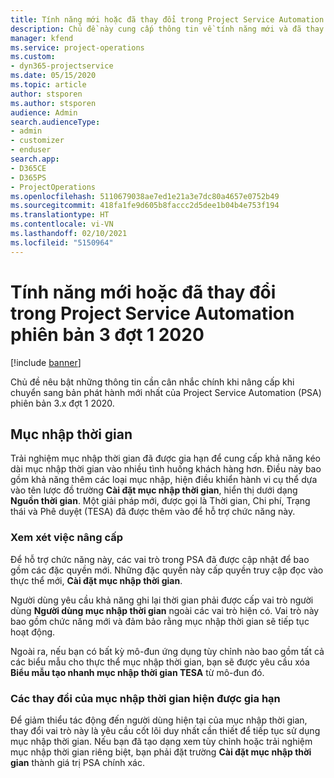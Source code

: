 ```yaml
---
title: Tính năng mới hoặc đã thay đổi trong Project Service Automation phiên bản 3.x đợt 1 2020
description: Chủ đề này cung cấp thông tin về tính năng mới và đã thay đổi trong Project Service Automation phiên bản 3 đợt 1 2020.
manager: kfend
ms.service: project-operations
ms.custom:
- dyn365-projectservice
ms.date: 05/15/2020
ms.topic: article
author: stsporen
ms.author: stsporen
audience: Admin
search.audienceType:
- admin
- customizer
- enduser
search.app:
- D365CE
- D365PS
- ProjectOperations
ms.openlocfilehash: 5110679038ae7ed1e21a3e7dc80a4657e0752b49
ms.sourcegitcommit: 418fa1fe9d605b8faccc2d5dee1b04b4e753f194
ms.translationtype: HT
ms.contentlocale: vi-VN
ms.lasthandoff: 02/10/2021
ms.locfileid: "5150964"
---
```

# <a name="whats-new-or-changed-in-project-service-automation-version-3-wave-1-2020"></a>Tính năng mới hoặc đã thay đổi trong Project Service Automation phiên bản 3 đợt 1 2020

[!include [banner](../includes/psa-now-project-operations.md)]

Chủ đề nêu bật những thông tin cần cân nhắc chính khi nâng cấp khi chuyển sang bản phát hành mới nhất của Project Service Automation (PSA) phiên bản 3.x đợt 1 2020.

## <a name="time-entry"></a>Mục nhập thời gian
Trải nghiệm mục nhập thời gian đã được gia hạn để cung cấp khả năng kéo dài mục nhập thời gian vào nhiều tình huống khách hàng hơn. Điều này bao gồm khả năng thêm các loại mục nhập, hiện điều khiển hành vi cụ thể dựa vào tên lược đồ trường **Cài đặt mục nhập thời gian**, hiển thị dưới dạng **Nguồn thời gian**. Một giải pháp mới, được gọi là Thời gian, Chi phí, Trạng thái và Phê duyệt (TESA) đã được thêm vào để hỗ trợ chức năng này.

### <a name="upgrade-consideration"></a>Xem xét việc nâng cấp
Để hỗ trợ chức năng này, các vai trò trong PSA đã được cập nhật để bao gồm các đặc quyền mới. Những đặc quyền này cấp quyền truy cập đọc vào thực thể mới, **Cài đặt mục nhập thời gian**.

Người dùng yêu cầu khả năng ghi lại thời gian phải được cấp vai trò người dùng **Người dùng mục nhập thời gian** ngoài các vai trò hiện có. Vai trò này bao gồm chức năng mới và đảm bảo rằng mục nhập thời gian sẽ tiếp tục hoạt động.

Ngoài ra, nếu bạn có bất kỳ mô-đun ứng dụng tùy chỉnh nào bao gồm tất cả các biểu mẫu cho thực thể mục nhập thời gian, bạn sẽ được yêu cầu xóa **Biểu mẫu tạo nhanh mục nhập thời gian TESA** từ mô-đun đó.

### <a name="currently-extended-time-entry-changes"></a>Các thay đổi của mục nhập thời gian hiện được gia hạn
Để giảm thiểu tác động đến người dùng hiện tại của mục nhập thời gian, thay đổi vai trò này là yêu cầu cốt lõi duy nhất cần thiết để tiếp tục sử dụng mục nhập thời gian. Nếu bạn đã tạo dạng xem tùy chỉnh hoặc trải nghiệm mục nhập thời gian riêng biệt, bạn phải đặt trường **Cài đặt mục nhập thời gian** thành giá trị PSA chính xác.
